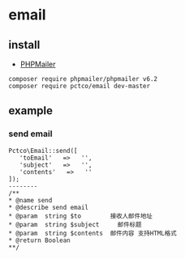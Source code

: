 # email

## install
* [PHPMailer](https://github.com/PHPMailer/PHPMailer)
```
composer require phpmailer/phpmailer v6.2
composer require pctco/email dev-master
```


## example
### send email
```
Pctco\Email::send([
   'toEmail'   =>   '',
   'subject'   =>   '',
   'contents'   =>   ''
]);
--------
/**
* @name send
* @describe send email
* @param  string $to        接收人邮件地址
* @param  string $subject     邮件标题
* @param  string $contents  邮件内容 支持HTML格式
* @return Boolean
**/
```
